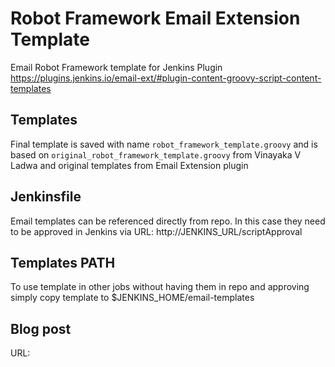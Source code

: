 # Robot Framework Email Extension Template
Email Robot Framework template for Jenkins Plugin https://plugins.jenkins.io/email-ext/#plugin-content-groovy-script-content-templates

## Templates
Final template is saved with name `robot_framework_template.groovy` and is based on `original_robot_framework_template.groovy` from Vinayaka V Ladwa and original templates from Email Extension plugin

## Jenkinsfile
Email templates can be referenced directly from repo. In this case they need to be approved in Jenkins via URL: http://JENKINS_URL/scriptApproval

## Templates PATH

To use template in other jobs without having them in repo and approving simply copy template to $JENKINS_HOME/email-templates

## Blog post
URL: 
